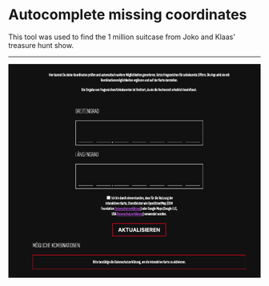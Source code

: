 # Autocomplete missing coordinates

This tool was used to find the 1 million suitcase from Joko and Klaas' treasure hunt show.

---

![Drag Racing](Screenshot.png)
